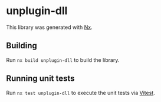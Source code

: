 # unplugin-dll

This library was generated with [Nx](https://nx.dev).

## Building

Run `nx build unplugin-dll` to build the library.

## Running unit tests

Run `nx test unplugin-dll` to execute the unit tests via [Vitest](https://vitest.dev/).
